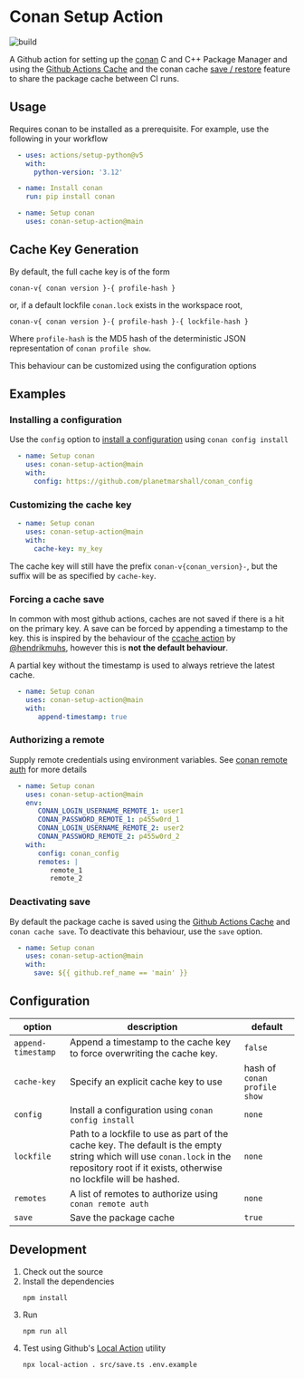 Conan Setup Action
==================
![build](https://github.com/planetmarshall/conan-setup-action/actions/workflows/main.yml/badge.svg)

A Github action for setting up the [conan](https://conan.io/) C and C++ Package Manager and using
the [Github Actions Cache](https://docs.github.com/en/actions/writing-workflows/choosing-what-your-workflow-does/caching-dependencies-to-speed-up-workflows)
and the conan cache [save / restore](https://docs.conan.io/2/devops/save_restore.html) feature to share the package cache
between CI runs.

Usage
-----

Requires conan to be installed as a prerequisite. For example, use the following
in your workflow

```yaml
  - uses: actions/setup-python@v5
    with:
      python-version: '3.12'

  - name: Install conan
    run: pip install conan

  - name: Setup conan
    uses: conan-setup-action@main
```

## Cache Key Generation

By default, the full cache key is of the form

```
conan-v{ conan version }-{ profile-hash }
```
or, if a default lockfile `conan.lock` exists in the workspace root, 
```
conan-v{ conan version }-{ profile-hash }-{ lockfile-hash }
```

Where `profile-hash` is the MD5 hash of the deterministic JSON representation of `conan profile show`.

This behaviour can be customized using the configuration options

## Examples

### Installing a configuration

Use the `config` option to 
[install a configuration](https://docs.conan.io/2/reference/commands/config.html#conan-config-install) using 
`conan config install`

```yaml
  - name: Setup conan
    uses: conan-setup-action@main
    with:
      config: https://github.com/planetmarshall/conan_config
```

### Customizing the cache key

```yaml
  - name: Setup conan
    uses: conan-setup-action@main
    with:
      cache-key: my_key
```

The cache key will still have the prefix `conan-v{conan_version}-`, but the suffix will be as specified by
`cache-key`.

### Forcing a cache save

In common with most github actions, caches are not saved if there is a hit on the primary key.
A save can be forced by appending a timestamp to the key. this is inspired by the behaviour of the
[ccache action](https://github.com/hendrikmuhs/ccache-action) by [@hendrikmuhs](https://github.com/hendrikmuhs), however this is **not the default behaviour**.

A partial key without the timestamp is used to always retrieve the latest cache.

```yaml
  - name: Setup conan
    uses: conan-setup-action@main
    with:
       append-timestamp: true
```

### Authorizing a remote

Supply remote credentials using environment variables. See 
[conan remote auth](https://docs.conan.io/2/reference/commands/remote.html#conan-remote-auth) for more details

```yaml
  - name: Setup conan
    uses: conan-setup-action@main
    env:
       CONAN_LOGIN_USERNAME_REMOTE_1: user1
       CONAN_PASSWORD_REMOTE_1: p455w0rd_1
       CONAN_LOGIN_USERNAME_REMOTE_2: user2
       CONAN_PASSWORD_REMOTE_2: p455w0rd_2
    with:
       config: conan_config
       remotes: |
          remote_1
          remote_2
```

### Deactivating save

By default the package cache is saved using the 
[Github Actions Cache](https://docs.github.com/en/actions/writing-workflows/choosing-what-your-workflow-does/caching-dependencies-to-speed-up-workflows)
and `conan cache save`. To deactivate this behaviour, use the `save` option.

```yaml
  - name: Setup conan
    uses: conan-setup-action@main
    with:
      save: ${{ github.ref_name == 'main' }}
```

Configuration
-------------

| option             | description                                                                                                                                                                                | default                      |
|--------------------|--------------------------------------------------------------------------------------------------------------------------------------------------------------------------------------------|------------------------------|
| `append-timestamp` | Append a timestamp to the cache key to force overwriting the cache key.                                                                                                                    | `false`                      |               
| `cache-key`        | Specify an explicit cache key to use                                                                                                                                                       | hash of `conan profile show` |
| `config`           | Install a configuration using `conan config install`                                                                                                                                       | `none`                       |               
| `lockfile`         | Path to a lockfile to use as part of the cache key. The default is the empty string which will use `conan.lock` in the repository root if it exists, otherwise no lockfile will be hashed. | `none`                       |               
| `remotes`          | A list of remotes to authorize using `conan remote auth`                                                                                                                                   | `none`                       |               
| `save`             | Save the package cache                                                                                                                                                                     | `true`                       |               

Development
-----------

1. Check out the source
2. Install the dependencies
   ```
   npm install
   ``` 
3. Run 
   ```
   npm run all
   ```
4. Test using Github's [Local Action](https://github.com/github/local-action) utility
    ```
    npx local-action . src/save.ts .env.example
    ```
